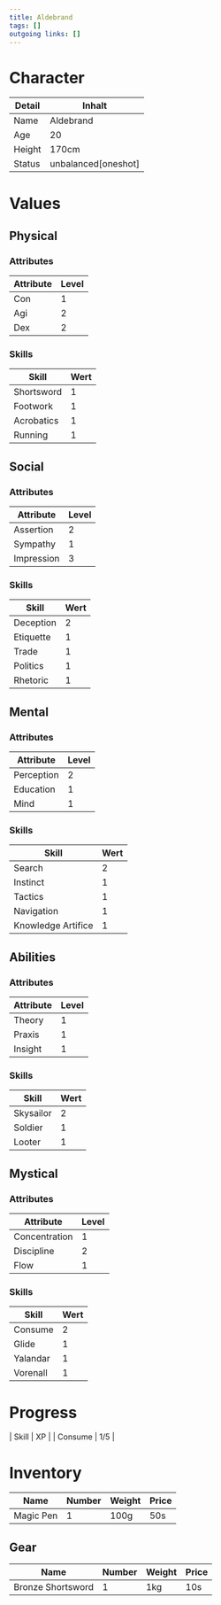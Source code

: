 ```yaml
---
title: Aldebrand  
tags: []
outgoing links: []  
---
```

# Character
| Detail | Inhalt               |
|--------|----------------------|
| Name   | Aldebrand            |
| Age    | 20                   |
| Height | 170cm                |
| Status | unbalanced[oneshot]  |


# Values
## Physical
### Attributes
| Attribute | Level |
|-----------|-------|
| Con       | 1     |
| Agi       | 2     |
| Dex       | 2     |

### Skills
| Skill      | Wert |
|------------|------|
| Shortsword | 1    |
| Footwork   | 1    |
| Acrobatics | 1    |
| Running    | 1    |


## Social
### Attributes 
| Attribute  | Level |
|------------|-------|
| Assertion  | 2     |
| Sympathy   | 1     |
| Impression | 3     |


### Skills
| Skill     | Wert |
|-----------|------|
| Deception | 2    |
| Etiquette | 1    |
| Trade     | 1    |
| Politics  | 1    |
| Rhetoric  | 1    |


## Mental
### Attributes 
| Attribute  | Level |
|------------|-------|
| Perception | 2     |
| Education  | 1     |
| Mind       | 1     |

 
### Skills
| Skill              | Wert |
|--------------------|------|
| Search             | 2    |
| Instinct           | 1    |
| Tactics            | 1    |
| Navigation         | 1    |
| Knowledge Artifice | 1    |


## Abilities
### Attributes 
| Attribute | Level |
|-----------|-------|
| Theory    | 1     |
| Praxis    | 1     |
| Insight   | 1     |


### Skills
| Skill     | Wert |
|-----------|------|
| Skysailor | 2    |
| Soldier   | 1    |
| Looter | 1 |


## Mystical
### Attributes 
| Attribute     | Level |
|---------------|-------|
| Concentration | 1     |
| Discipline    | 2     |
| Flow          | 1     |


### Skills
| Skill    | Wert |
|----------|------|
| Consume  | 2    |
| Glide    | 1    |
| Yalandar | 1    |
| Vorenall | 1    |


# Progress
| Skill | XP |
| Consume | 1/5 |

# Inventory

| Name | Number | Weight | Price |
|------|--------|---------|-------|
| Magic Pen | 1 | 100g | 50s |

## Gear

| Name | Number | Weight | Price |
|------|--------|---------|-------|
| Bronze Shortsword     |   1     |     1kg    |    10s   |

